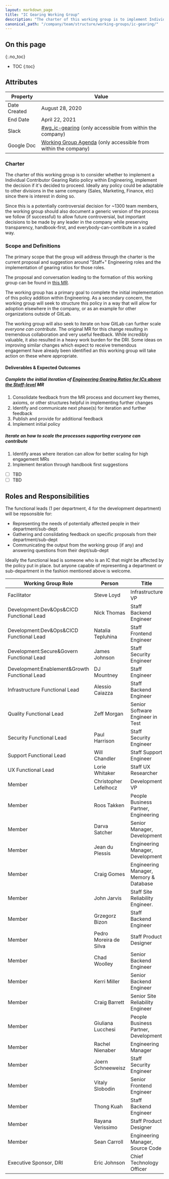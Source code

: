 ```yaml
---
layout: markdown_page
title: "IC Gearing Working Group"
description: "The charter of this working group is to implement Individual Contributor Gearing Ratio policy within Engineering, but adaptable for use in other roles"
canonical_path: "/company/team/structure/working-groups/ic-gearing/"
---
```


## On this page
{:.no_toc}

- TOC
{:toc}

## Attributes

| Property        | Value           |
|-----------------|-----------------|
| Date Created    | August 28, 2020 |
| End Date | April 22, 2021 |
| Slack           | [#wg_ic-gearing](https://gitlab.slack.com/archives/C01AED9GUAC) (only accessible from within the company) |
| Google Doc      | [Working Group Agenda](https://docs.google.com/document/d/1WJg306wfKhpdwAqMBDj7R_QuBUwGCmz11mvuxOXUHU8/edit#) (only accessible from within the company) |

### Charter

The charter of this working group is to consider whether to implement a Individual Contributor Gearing Ratio policy within Engineering, implement the decision if it's decided to proceed. Ideally any policy could be adaptable to other divisions in the same company (Sales, Marketing, Finance, etc) since there is interest in doing so.

Since this is a potentially controversial decision for ~1300 team members, the working group should also document a generic version of the process we follow (if successful) to allow future controversial, but important decisions to be made by any leader in the company while preserving transparency, handbook-first, and everybody-can-contribute in a scaled way.

### Scope and Definitions 

The primary scope that the group will address through the charter is the current proposal and suggestion around "Staff+" Engineering roles and the implementation of gearing ratios for those roles.

The proposal and conversation leading to the formation of this working group can be found in [this MR](https://gitlab.com/gitlab-com/www-gitlab-com/-/merge_requests/59465).

The working group has a primary goal to complete the initial implementation of this policy addition within Engineering. As a secondary concern, the working group will seek to structure this policy in a way that will allow for adoption elsewhere in the company, or as an example for other organizations outside of GitLab.

The working group will also seek to iterate on how GitLab can further scale _everyone can contribute_. The original MR for this change resulting in tremendous collaboration and very useful feedback. While incredibly valuable, it also resulted in a heavy work burden for the DRI. Some ideas on improving similar changes which expect to receive tremendous engagement have already been identified an this working group will take action on these where appropriate.

#### Deliverables & Expected Outcomes

##### Complete the initial iteration of [Engineering Gearing Ratios for ICs above the Staff-level](https://gitlab.com/gitlab-com/www-gitlab-com/-/merge_requests/59465) MR

1. Consolidate feedback from the MR process and document key themes, axioms, or other structures helpful in implementing further changes
1. Identify and communicate next phase(s) for iteration and further feedback 
1. Publish and provide for additional feedback
1. Implement initial policy

##### Iterate on how to scale the processes supporting _everyone can contribute_

1. Identify areas where iteration can allow for better scaling for high engagement MRs
1. Implement iteration through handbook first suggestions 
  - [ ] TBD
  - [ ] TBD

## Roles and Responsibilities

The functional leads (1 per department, 4 for the development department) will be repsonsible for:

* Representing the needs of potentially affected people in their department/sub-dept
* Gathering and consildating feedback on specific proposals from their department/sub-dept
* Communicating the output from the working group (if any) and answering questions from their dept/sub-dept

Ideally the functional lead is someone who is an IC that might be affected by the policy put in place. but anyone capable of representing a department or sub-department in the fashion mentioned above is welcome.

| Working Group Role                         | Person                | Title                                |
|--------------------------------------------|-----------------------|--------------------------------------|
| Facilitator                                | Steve Loyd            | Infrastructure VP                    |
| Development:Dev&Ops&CICD Functional Lead   | Nick Thomas           | Staff Backend Engineer               |
| Development:Dev&Ops&CICD Functional Lead   | Natalia Tepluhina     | Staff Frontend Engineer               |
| Development:Secure&Govern Functional Lead  | James Johnson         | Staff Security Engineer              |
| Development:Enablement&Growth Functional Lead | DJ Mountney           | Staff Engineer                      |
| Infrastructure Functional Lead             | Alessio Caiazza       | Staff Backend Engineer               |
| Quality Functional Lead                    | Zeff Morgan           | Senior Software Engineer in Test     |
| Security Functional Lead                   | Paul Harrison         | Staff Security Engineer              |
| Support Functional Lead                    | Will Chandler         | Staff Support Engineer               |
| UX Functional Lead                         | Lorie Whitaker        | Staff UX Researcher                   |
| Member                                     | Christopher Lefelhocz | Development VP                       |
| Member                                     | Roos Takken           | People Business Partner, Engineering |
| Member                                     | Darva Satcher         | Senior Manager, Development          |
| Member                                     | Jean du Plessis       | Engineering Manager, Development     |
| Member                                     | Craig Gomes           | Engineering Manager, Memory & Database     |
| Member                                     | John Jarvis           | Staff Site Reliability Engineer.     |
| Member                                     | Grzegorz Bizon        | Staff Backend Engineer               |
| Member                                     | Pedro Moreira de Silva| Staff Product Designer               |
| Member                                     | Chad Woolley          | Senior Backend Engineer              |
| Member                                     | Kerri Miller          | Senior Backend Engineer              |
| Member                                     | Craig Barrett         | Senior Site Reliability Engineer     |
| Member                                     | Giuliana Lucchesi     | People Business Partner, Development |
| Member                                     | Rachel Nienaber       | Engineering Manager                  |
| Member                                     | Joern Schneeweisz     | Staff Security Engineer              |
| Member                                     | Vitaly Slobodin       | Senior Frontend Engineer             |
| Member                                     | Thong Kuah            | Staff Backend Engineer               |
| Member                                     | Rayana Verissimo      | Staff Product Designer               |
| Member                                     | Sean Carroll          | Engineering Manager, Source Code               |
| Executive Sponsor, DRI                     | Eric Johnson          | Chief Technology Officer                   |
